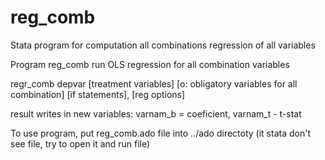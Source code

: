# reg_comb
Stata program for computation all combinations regression of all variables

Program reg_comb run OLS regression for all combination variables

regr_comb  depvar [treatment variables] [o: obligatory variables for all combination] [if statements], [reg options]

result writes in new variables: varnam_b = coeficient, varnam_t - t-stat

To use program, put reg_comb.ado file into ../ado directoty (it stata don't see file, try to open it and run file)

